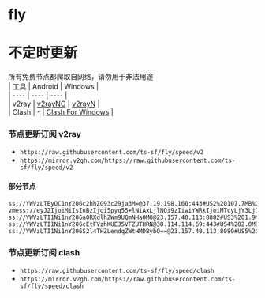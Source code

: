 # fly
# 不定时更新
所有免费节点都爬取自网络，请勿用于非法用途  
|  工具  | Android  | Windows  |  
|  ----  | ----   | ----  |  
| v2ray  | [v2rayNG](https://github.com/2dust/v2rayNG/releases) | [v2rayN](https://github.com/2dust/v2rayN/releases) |  
| Clash  | - | [Clash For Windows](https://github.com/2dust/clashN/releases) | 
  
### 节点更新订阅  v2ray
- `https://raw.githubusercontent.com/ts-sf/fly/speed/v2`  
- `https://mirror.v2gh.com/https://raw.githubusercontent.com/ts-sf/fly/speed/v2`  

#### 部分节点  
``` 
ss://YWVzLTEyOC1nY206c2hhZG93c29ja3M=@37.19.198.160:443#US2%20107.7MB%2Fs
vmess://eyJ2IjoiMiIsInBzIjoi5pyq55+lNiAxLjlNQi9zIiwiYWRkIjoiMTcyLjY3LjIyMC44MyIsInBvcnQiOiI0NDMiLCJpZCI6IjM5Y2VjMThmLWE0MzktNDI3Yy05YTRlLWFlYjZmY2RmNmY1MyIsImFpZCI6IjAiLCJzY3kiOiJhdXRvIiwibmV0Ijoid3MiLCJ0eXBlIjoiIiwiaG9zdCI6ImxpbmphMDUuaHdjYXIuc2JzIiwicGF0aCI6Ii9saW5rd3MiLCJ0bHMiOiJ0bHMiLCJzbmkiOiJsaW5qYTA1Lmh3Y2FyLnNicyIsInRlc3RfbmFtZSI6IjYifQ==
ss://YWVzLTI1Ni1nY206a0RXdlhZWm9UQmNHa0M0@23.157.40.113:8882#US3%201.9MB%2Fs
ss://YWVzLTI1Ni1nY206cEtFVzhKUEJ5VFZUTHRN@38.114.114.69:443#US4%202.0MB%2Fs
ss://YWVzLTI1Ni1nY206S2l4THZLendqZWtHMDBybQ==@23.157.40.113:8080#US5%201.9MB%2Fs
```
### 节点更新订阅  clash
- `https://raw.githubusercontent.com/ts-sf/fly/speed/clash`  
- `https://mirror.v2gh.com/https://raw.githubusercontent.com/ts-sf/fly/speed/clash`  


